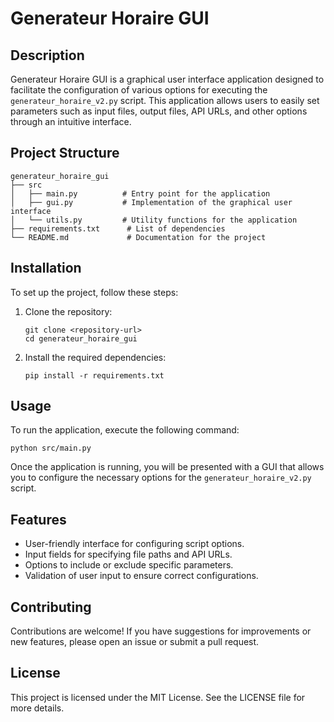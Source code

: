 # Generateur Horaire GUI

## Description
Generateur Horaire GUI is a graphical user interface application designed to facilitate the configuration of various options for executing the `generateur_horaire_v2.py` script. This application allows users to easily set parameters such as input files, output files, API URLs, and other options through an intuitive interface.

## Project Structure
```
generateur_horaire_gui
├── src
│   ├── main.py          # Entry point for the application
│   ├── gui.py           # Implementation of the graphical user interface
│   └── utils.py         # Utility functions for the application
├── requirements.txt      # List of dependencies
└── README.md             # Documentation for the project
```

## Installation
To set up the project, follow these steps:

1. Clone the repository:
   ```
   git clone <repository-url>
   cd generateur_horaire_gui
   ```

2. Install the required dependencies:
   ```
   pip install -r requirements.txt
   ```

## Usage
To run the application, execute the following command:
```
python src/main.py
```

Once the application is running, you will be presented with a GUI that allows you to configure the necessary options for the `generateur_horaire_v2.py` script.

## Features
- User-friendly interface for configuring script options.
- Input fields for specifying file paths and API URLs.
- Options to include or exclude specific parameters.
- Validation of user input to ensure correct configurations.

## Contributing
Contributions are welcome! If you have suggestions for improvements or new features, please open an issue or submit a pull request.

## License
This project is licensed under the MIT License. See the LICENSE file for more details.